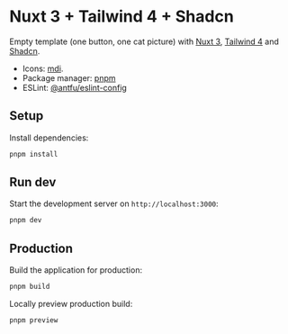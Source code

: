 # Nuxt 3 + Tailwind 4 + Shadcn

Empty template (one button, one cat picture) with [Nuxt 3](https://nuxt.com/), [Tailwind 4](https://tailwindcss.com/) and [Shadcn](https://ui.shadcn.com/).
- Icons: [mdi](https://icon-sets.iconify.design/mdi/?keyword=mdi).
- Package manager: [pnpm](https://pnpm.io/installation)
- ESLint: [@antfu/eslint-config](https://github.com/antfu/eslint-config)

## Setup

Install dependencies:

```bash
pnpm install
```

## Run dev

Start the development server on `http://localhost:3000`:

```bash
pnpm dev
```

## Production

Build the application for production:

```bash
pnpm build
```

Locally preview production build:

```bash
pnpm preview
```
